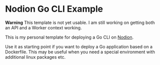 # Nodion Go CLI Example

**Warning** This template is not yet usable. I am still working on getting both an API and a Worker context working.

This is my personal template for deploying a Go CLI on [Nodion](https://www.nodion.com).

Use it as starting point if you want to deploy a Go application based on a Dockerfile. This may be useful when
you need a special environment with additional linux packages etc.
